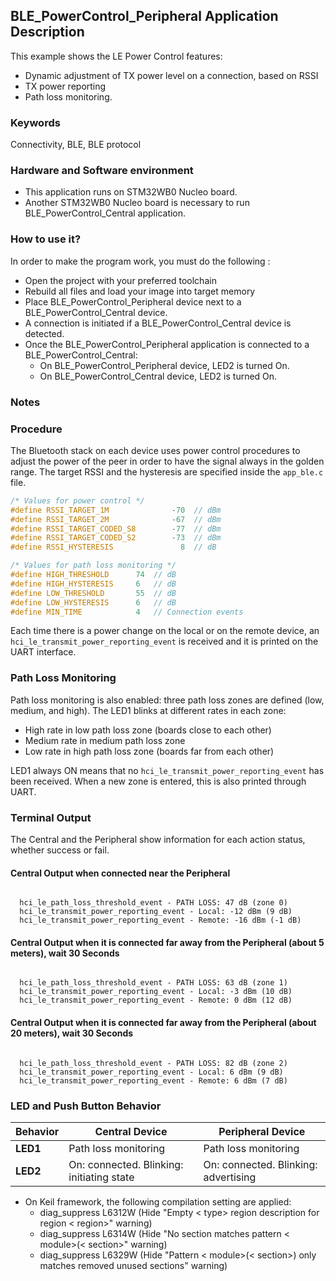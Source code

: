## __BLE_PowerControl_Peripheral Application Description__

This example shows the LE Power Control features:
- Dynamic adjustment of TX power level on a connection, based on RSSI
- TX power reporting
- Path loss monitoring.

### __Keywords__

Connectivity, BLE, BLE protocol

### __Hardware and Software environment__

  - This application runs on STM32WB0 Nucleo board.
  - Another STM32WB0 Nucleo board is necessary to run BLE_PowerControl_Central application.
    
### __How to use it?__

In order to make the program work, you must do the following :

 - Open the project with your preferred toolchain
 - Rebuild all files and load your image into target memory
 - Place BLE_PowerControl_Peripheral device next to a BLE_PowerControl_Central device.
 - A connection is initiated if a BLE_PowerControl_Central device is detected.
 - Once the BLE_PowerControl_Peripheral application is connected to a BLE_PowerControl_Central:
    - On BLE_PowerControl_Peripheral device, LED2 is turned On.
    - On BLE_PowerControl_Central device, LED2 is turned On.
  
### __Notes__
  

### Procedure

The Bluetooth stack on each device uses power control procedures to adjust the power of the peer in order to have the signal always in the golden range. The target RSSI and the hysteresis are specified inside the `app_ble.c` file.

```C
/* Values for power control */
#define RSSI_TARGET_1M              -70  // dBm
#define RSSI_TARGET_2M              -67  // dBm
#define RSSI_TARGET_CODED_S8        -77  // dBm
#define RSSI_TARGET_CODED_S2        -73  // dBm
#define RSSI_HYSTERESIS               8  // dB

/* Values for path loss monitoring */
#define HIGH_THRESHOLD      74  // dB
#define HIGH_HYSTERESIS     6   // dB
#define LOW_THRESHOLD       55  // dB
#define LOW_HYSTERESIS      6   // dB
#define MIN_TIME            4   // Connection events
```

Each time there is a power change on the local or on the remote device, an `hci_le_transmit_power_reporting_event` is received and it is printed on the UART interface.

### Path Loss Monitoring

Path loss monitoring is also enabled: three path loss zones are defined (low, medium, and high). The LED1 blinks at different rates in each zone:
- High rate in low path loss zone (boards close to each other)
- Medium rate in medium path loss zone
- Low rate in high path loss zone (boards far from each other)

LED1 always ON means that no `hci_le_transmit_power_reporting_event` has been received. When a new zone is entered, this is also printed through UART.


### Terminal Output
The Central and the Peripheral show information for each action status, whether success or fail.

#### Central Output when connected near the Peripheral

```

  hci_le_path_loss_threshold_event - PATH LOSS: 47 dB (zone 0)
  hci_le_transmit_power_reporting_event - Local: -12 dBm (9 dB)
  hci_le_transmit_power_reporting_event - Remote: -16 dBm (-1 dB)

```

#### Central Output when it is connected far away from the Peripheral (about 5 meters), wait 30 Seconds

```

  hci_le_path_loss_threshold_event - PATH LOSS: 63 dB (zone 1)
  hci_le_transmit_power_reporting_event - Local: -3 dBm (10 dB)
  hci_le_transmit_power_reporting_event - Remote: 0 dBm (12 dB)

```

#### Central Output when it is connected far away from the Peripheral (about 20 meters), wait 30 Seconds

```

  hci_le_path_loss_threshold_event - PATH LOSS: 82 dB (zone 2)
  hci_le_transmit_power_reporting_event - Local: 6 dBm (9 dB)
  hci_le_transmit_power_reporting_event - Remote: 6 dBm (7 dB)

```

### LED and Push Button Behavior

| Behavior   | Central Device       | Peripheral Device    |
|------------|----------------------|----------------------|
| **LED1**   | Path loss monitoring | Path loss monitoring |
| **LED2**   | On: connected. Blinking: initiating state | On: connected. Blinking: advertising |
                                          
 - On Keil framework, the following compilation setting are applied:
   - diag_suppress L6312W          (Hide "Empty < type> region description for region < region>" warning)
   - diag_suppress L6314W          (Hide "No section matches pattern < module>(< section>" warning)
   - diag_suppress L6329W          (Hide "Pattern < module>(< section>) only matches removed unused sections" warning)
